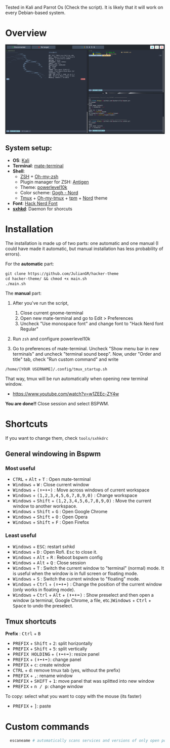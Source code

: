 Tested in Kali and Parrot Os (Check the script). It is likely that it will work on every Debian-based system.

# Overview
![](https://raw.githubusercontent.com/JulianGR/hacker-theme/main/preview.png)




## System setup:
- **OS**: [Kali](https://www.kali.org/)
- **Terminal**: [mate-terminal](https://github.com/mate-desktop/mate-terminal)
- **Shell**: 
  - [ZSH](https://www.zsh.org/) + [Oh-my-zsh](https://ohmyz.sh/)
  - Plugin manager for ZSH: [Antigen](https://github.com/zsh-users/antigen)
  - Theme: [powerlevel10k](https://github.com/romkatv/powerlevel10k)
  - Color scheme: [Gogh - Nord](https://gogh-co.github.io/Gogh/)
  - [Tmux](https://en.wikipedia.org/wiki/Tmux) + [Oh-my-tmux](https://github.com/gpakosz/.tmux) + [tpm](https://github.com/tmux-plugins/tpm) + [Nord](https://github.com/arcticicestudio/nord-tmux) theme
- **Font**: [Hack Nerd Font](https://www.nerdfonts.com/)
- [**sxhkd**](https://github.com/baskerville/sxhkd): Daemon for shorcuts


# Installation
The installation is made up of two parts: one automatic and one manual (I could have made it automatic, but manual installation has less probability of errors). 


For the **automatic** part:


```
git clone https://github.com/JulianGR/hacker-theme
cd hacker-theme/ && chmod +x main.sh
./main.sh
```

The **manual** part:

1. After you've run the script,
	1. Close current gnome-terminal
	2. Open new mate-terminal and go to Edit > Preferences
	3. Uncheck "Use monospace font" and change font to "Hack Nerd font Regular"


2. Run `zsh` and configure powerlevel10k

3. Go to preferences of mate-terminal. Uncheck "Show menu bar in new terminals" and uncheck "terminal sound beep". Now, under "Order and title" tab, check "Run custom command" and write 
```
/home/[YOUR USERNAME]/.config/tmux_startup.sh
```
That way, tmux will be run automatically when opening new terminal window. 

+ https://www.youtube.com/watch?v=w1ZEEc-ZY4w



**You are done!!** 
Close session and select BSPWM.

# Shortcuts

If you want to change them, check `tools/sxhkdrc`

## General windowing in Bspwm
### Most useful
+ <kbd>CTRL</kbd> + <kbd>Alt</kbd> + <kbd>T</kbd> : Open mate-terminal  
+ <kbd>Windows</kbd> + <kbd>W</kbd> : Close current window  
+ <kbd>Windows</kbd> + <kbd>(⬆⬅⬇➡)</kbd> : Move across windows of current workspace  
+ <kbd>Windows</kbd> + <kbd>(1,2,3,4,5,6,7,8,9,0)</kbd> : Change workspace 
+ <kbd>Windows</kbd> + <kbd>Shift</kbd> + <kbd>(1,2,3,4,5,6,7,8,9,0)</kbd> : Move the current window to another workspace. 
+ <kbd>Windows</kbd> + <kbd>Shift</kbd> + <kbd>G</kbd> : Open Google Chrome 
+ <kbd>Windows</kbd> + <kbd>Shift</kbd> + <kbd>O</kbd> : Open Opera
+ <kbd>Windows</kbd> + <kbd>Shift</kbd> + <kbd>F</kbd> : Open Firefox

### Least useful
+ <kbd>Windows</kbd> + <kbd>ESC</kbd>: restart sxhkd
+ <kbd>Windows</kbd> + <kbd>D</kbd> : Open Rofi. <kbd>Esc</kbd> to close it.  
+ <kbd>Windows</kbd> + <kbd>Alt</kbd> + <kbd>R</kbd> : Reboot bspwm config  
+ <kbd>Windows</kbd> + <kbd>Alt</kbd> + <kbd>Q</kbd> : Close session
+ <kbd>Windows</kbd> + <kbd>T</kbd> : Switch the current window to "terminal" (normal) mode. It is useful when the window is in full screen or floating mode.  
+ <kbd>Windows</kbd> + <kbd>S</kbd> : Switch the current window to "floating" mode.  
+ <kbd>Windows</kbd> + <kbd>Ctrl</kbd> + <kbd>(⬆⬅⬇➡)</kbd> : Change the position of the current window (only works in floating mode).  
+ <kbd>Windows</kbd> + <kbd>Ctrl</kbd> + <kbd>Alt</kbd> + <kbd>(⬆⬅⬇➡)</kbd> : Show preselect and then open a window (a terminal, Google Chrome, a file, etc.)<kbd>Windows</kbd> + <kbd>Ctrl</kbd> + <kbd>Space</kbd> to undo the preselect.  

## Tmux shortcuts

**Prefix** : <kbd>Ctrl</kbd> + <kbd>B</kbd>

+ <kbd>PREFIX</kbd> + <kbd>Shift</kbd> + <kbd>2</kbd>: split horizontally 
+ <kbd>PREFIX</kbd> + <kbd>Shift</kbd> + <kbd>5</kbd>: split vertically
+ <kbd>PREFIX HOLDING</kbd> + <kbd>(⬆⬅⬇➡)</kbd>: resize panel
+ <kbd>PREFIX</kbd> + <kbd>(⬆⬅⬇➡)</kbd>: change panel
+ <kbd>PREFIX</kbd> + <kbd>c</kbd>: create window
+ <kbd>CTRL</kbd> + <kbd>d</kbd>: remove tmux tab (yes, without the prefix)
+ <kbd>PREFIX</kbd> + <kbd>,</kbd>: rename window
+ <kbd>PREFIX</kbd> + <kbd>SHIFT</kbd> + <kbd>1</kbd>: move panel that was splitted into new window
+ <kbd>PREFIX</kbd> + <kbd>n / p</kbd>: change window


To copy: select what you want to copy with the mouse (its faster)
+ <kbd>PREFIX</kbd> + <kbd>]</kbd>: paste


# Custom commands


```sh
  escaneame # automatically scans services and versions of only open ports of IP set with settarget
```

